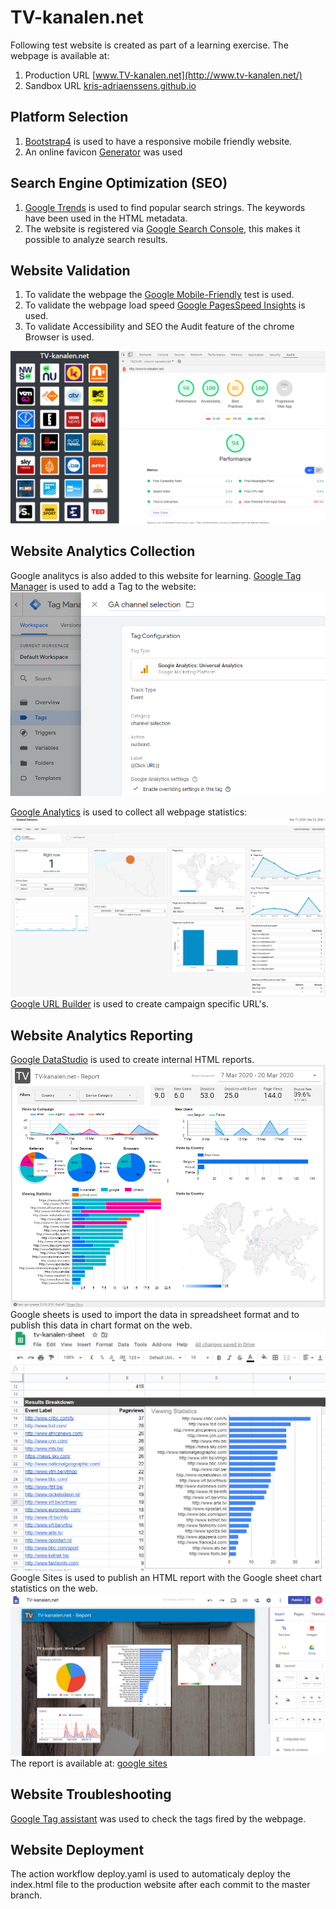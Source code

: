 # TV-kanalen.net
Following test website is created as part of a learning exercise.
The webpage is available at:
1. Production URL [www.TV-kanalen.net](http://www.tv-kanalen.net/)
2. Sandbox URL [kris-adriaenssens.github.io](https://kris-adriaenssens.github.io)

## Platform Selection
1. [Bootstrap4](https://www.w3schools.com/bootstrap4) is used to have a responsive mobile friendly website.
2. An online favicon [Generator](https://favicon.io/favicon-generator/) was used
## Search Engine Optimization (SEO)
1. [Google Trends](https://trends.google.com/trends) is used to find popular search strings. The keywords have been used in the HTML metadata.
2. The website is registered via [Google Search Console](https://www.google.com/webmasters), this makes it possible to analyze search results.
## Website Validation
1. To validate the webpage the [Google Mobile-Friendly](https://search.google.com/test/mobile-friendly?) test is used.
2. To validate the webpage load speed [Google PagesSpeed Insights](https://developers.google.com/speed/pagespeed/insights/) is used.
3. To validate Accessibility and SEO the Audit feature of the chrome Browser is used.

![Google Chrome Audit Feature](/GoogleChromeAudit.png "Google Chrome Audit")
## Website Analytics Collection
Google analitycs is also added to this website for learning.
[Google Tag Manager](https://tagmanager.google.com/) is used to add a Tag to the website:
![Google Tag Manager](/GoogleTagManager.png "Google Tag Manager Studio")

[Google Analytics](https://analytics.google.com/analytics/web) is used to collect all webpage statistics:
![Google Analytics](/GoogleAnalytics.png "Google Analytics")
[Google URL Builder](https://ga-dev-tools.appspot.com/campaign-url-builder/) is used to create campaign specific URL's.

## Website Analytics Reporting
[Google DataStudio](https://datastudio.google.com) is used to create internal HTML reports.
![Google Data Studio](/GoogleDataStudio.png "Google Data Studio")
Google sheets is used to import the data in spreadsheet format and to publish this data in chart format on the web.
![Google Sheets](/GoogleSheets.png "Google Sheets")
Google Sites is used to publish an HTML report with the Google sheet chart statistics on the web.
![Google Sites](/GooglePages.png "Google Pages")
The report is available at:
[google sites](https://sites.google.com/view/tv-kanalen-net-report/home)

## Website Troubleshooting
[Google Tag assistant](https://get.google.com/tagassistant/) was used to check the tags fired by the webpage.

## Website Deployment
The action workflow deploy.yaml is used to automaticaly deploy the index.html file to the production website after each commit to the master branch. 
